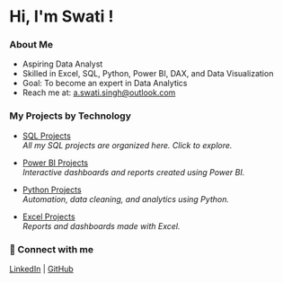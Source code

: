 #  Hi, I'm Swati !

###  About Me  
-  Aspiring Data Analyst  
-  Skilled in Excel, SQL, Python, Power BI, DAX, and Data Visualization  
-  Goal: To become an expert in Data Analytics  
-  Reach me at: a.swati.singh@outlook.com  

###  My Projects by Technology

- [SQL Projects](./SQL)  
  *All my SQL projects are organized here. Click to explore.*

- [Power BI Projects](./PowerBI)  
  *Interactive dashboards and reports created using Power BI.*

- [Python Projects](./Python)  
  *Automation, data cleaning, and analytics using Python.*

- [Excel Projects](./Excel)  
  *Reports and dashboards made with Excel.*


### 🔗 Connect with me  
[LinkedIn](https://www.linkedin.com/in/aswati-singh) | [GitHub](https://github.com/aswati-22)




